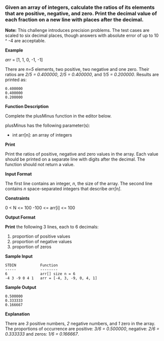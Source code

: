 ### Given an array of integers, calculate the ratios of its elements that are positive, negative, and zero. Print the decimal value of each fraction on a new line with  places after the decimal.

**Note:** This challenge introduces precision problems. The test cases are scaled to six decimal places, though answers with absolute error of up to 10 ^ -4 are acceptable.

**Example**

_arr_ = [1, 1, 0, -1, -1]

There are _n=5_ elements, two positive, two negative and one zero. Their ratios are _2/5 = 0.400000_, _2/5 = 0.400000_, and _1/5 = 0.200000_. Results are printed as:

    0.400000
    0.400000
    0.200000

**Function Description**

Complete the plusMinus function in the editor below.

plusMinus has the following parameter(s):

* int arr[n]: an array of integers

**Print**

Print the ratios of positive, negative and zero values in the array. Each value should be printed on a separate line with  digits after the decimal. The function should not return a value.

**Input Format**

The first line contains an integer, _n_, the size of the array.
The second line contains _n_ space-separated integers that describe _arr[n]_.

**Constraints**

0 < N <= 100
-100 <= arr[i] <= 100


**Output Format**

**Print** the following 3 lines, each to 6 decimals:

1. proportion of positive values
2. proportion of negative values
3. proportion of zeros
    
**Sample Input**

    STDIN           Function
    -----           --------
    6               arr[] size n = 6
    -4 3 -9 0 4 1   arr = [-4, 3, -9, 0, 4, 1]
    
**Sample Output**

    0.500000
    0.333333
    0.166667
    
**Explanation**

There are _3_ positive numbers, _2_ negative numbers, and _1_ zero in the array.
The proportions of occurrence are positive: _3/6 = 0.500000_, negative: _2/6 = 0.333333_ and zeros: _1/6 = 0.166667_.

